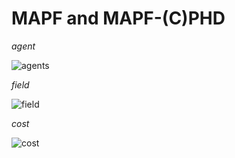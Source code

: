 # MAPF and MAPF-(C)PHD

*agent*

![agents](https://github.com/beixuan-zys/MAPF-PHD-and-MAPF-CPHD/assets/54428021/48ff9139-eae8-4471-b38e-1f5ad8131225)


*field*

![field](https://github.com/beixuan-zys/MAPF-PHD-and-MAPF-CPHD/assets/54428021/b10a938b-0fa2-4e8c-b169-624c98ed4af7)


*cost*

![cost](https://github.com/beixuan-zys/MAPF-PHD-and-MAPF-CPHD/assets/54428021/60118116-e65d-4447-82cb-7891bcdff8a0)





